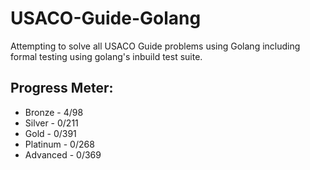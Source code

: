 # USACO-Guide-Golang

Attempting to solve all USACO Guide problems using Golang including formal testing using golang's inbuild test suite.

## Progress Meter:

- Bronze - 4/98
- Silver - 0/211
- Gold - 0/391
- Platinum - 0/268
- Advanced - 0/369
